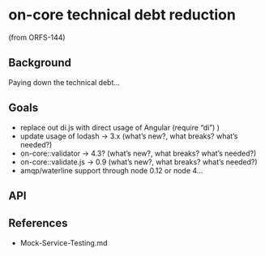 # on-core technical debt reduction

(from ORFS-144)

## Background

Paying down the technical debt...

## Goals

- replace out di.js with direct usage of Angular (require “di”) )
- update usage of lodash -> 3.x (what’s new?, what breaks? what’s needed?)
- on-core::validator -> 4.3? (what’s new?, what breaks? what’s needed?)
- on-core::validate.js -> 0.9 (what’s new?, what breaks? what’s needed?)
- amqp/waterline support through node 0.12 or node 4...


## API

## References
- Mock-Service-Testing.md
